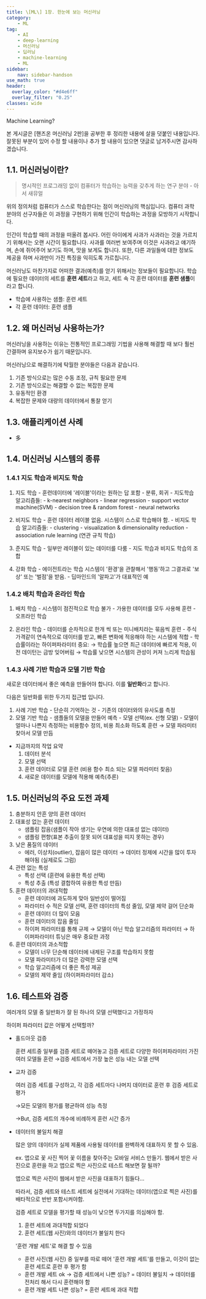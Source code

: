 ```yaml
---
title: \[ML\] 1장. 한눈에 보는 머신러닝
category:
    - ML
tag:
    - AI
    - deep-learning
    - 머신러닝
    - 딥러닝
    - machine-learning
    - ML
sidebar:
    nav: sidebar-handson
use_math: true
header:
  overlay_color: "#d4e6ff"
  overlay_filter: "0.25"
classes: wide
---
```


Machine Learning?

본 게시글은 [핸즈온 머신러닝 2판]을 공부한 후 정리한 내용에 살을 덧붙인 내용입니다. 잘못된 부분이 있어 수정 할 내용이나 추가 할 내용이 있으면 댓글로 남겨주시면 감사하겠습니다.

## 1.1. 머신러닝이란?

> 명시적인 프로그래밍 없이 컴퓨터가 학습하는 능력을 갖추게 하는 연구 분야 - 아서 새뮤얼

위의 정의처럼 컴퓨터가 스스로 학습한다는 점이 머신러닝의 핵심입니다. 컴퓨터 과학 분야의 선구자들은 이 과정을 구현하기 위해 인간이 학습하는 과정을 모방하기 시작합니다.

인간이 학습할 때의 과정을 떠올려 봅시다. 어린 아이에게 사과가 사과라는 것을 가르치기 위해서는 오랜 시간이 필요합니다. 사과를 여러번 보여주며 이것은 사과라고 얘기하며, 손에 쥐어주어 보기도 하며, 맛을 보게도 합니다. 또한, 다른 과일들에 대한 정보도 제공을 하며 사과만이 가진 특징을 익히도록 가르칩니다. 

머신러닝도 마찬가지로 어떠한 결과(예측)를 얻기 위해서는 정보들이 필요합니다. 학습에 필요한 데이터의 세트를 **훈련 세트**라고 하고, 세트 속 각 훈련 데이터를 **훈련 샘플**이라고 합니다.

- 학습에 사용하는 샘플: 훈련 세트
- 각 훈련 데이터: 훈련 샘플

## 1.2. 왜 머신러닝 사용하는가?

머신러닝을 사용하는 이유는 전통적인 프로그래밍 기법을 사용해 해결할 때 보다 훨씬 간결하며 유지보수가 쉽기 때문입니다.


머신러닝으로 해결하기에 탁월한 분야들은 다음과 같습니다.
1. 기존 방식으로는 많은 수동 조정, 규칙 필요한 문제
2. 기존 방식으로는 해결할 수 없는 복잡한 문제
3. 유동적인 환경
4. 복잡한 문제와 대량의 데이터에서 통찰 얻기

## 1.3. 애플리케이션 사례

- 多

## 1.4. 머신러닝 시스템의 종류

### 1.4.1 지도 학습과 비지도 학습

1. 지도 학습
        - 훈련데이터에 '레이블'이라는 원하는 답 포함
        - 분류, 회귀
        - 지도학습 알고리즘들:
        - k-nearest neighbors
        - linear regression
        - support vector machine(SVM)
        - decision tree & random forest
        - neural networks

2. 비지도 학습
        - 훈련 데이터 레이블 없음. 시스템이 스스로 학습해야 함.
        - 비지도 학습 알고리즘들:
        - clustering
        - visualization & dimensionality reduction
        - association rule learning (연관 규칙 학습)

3. 준지도 학습
        - 일부만 레이블이 있는 데이터를 다룸
        - 지도 학습과 비지도 학습의 조합

4. 강화 학습
        - 에이전트라는 학습 시스템이 '환경'을 관찰해서 '행동'하고 그결과로 
        '보상' 또는 '벌점'을 받음.
        - 딥마인드의 '알파고'가 대표적인 예

### 1.4.2 배치 학습과 온라인 학습

1. 배치 학습
        - 시스템이 점진적으로 학습 불가
        - 가용한 데이터를 모두 사용해 훈련
        - 오프라인 학습

2. 온라인 학습
        - 데이터를 순차적으로 한개 씩 또는 미니배치라는 묶음씩 훈련
        - 주식가격같이 연속적으로 데이터를 받고, 빠른 변화에 적응해야 하는 시스템에 적합
        - 학습률이라는 하이퍼파라미터 중요:
        → 학습률 높으면 최근 데이터에 빠르게 적용, 이전 데이턴는 금방 잊어버림
        → 학습률 낮으면 시스템의 관성이 커져 느리게 학습됨

### 1.4.3 사례 기반 학습과 모델 기반 학습 

새로운 데이터에서 좋은 예측을 만들어야 합니다. 이를 **일반화**라고 합니다.

다음은 일반화를 위한 두가지 접근법 입니다.

1. 사례 기반 학습
        - 단순히 기억하는 것
        - 기존의 데이터와의 유사도를 측정
2. 모델 기반 학습
        - 샘플들의 모델을 만들어 예측
        - 모델 선택(ex. 선형 모델)
        - 모델이 얼마나 나쁜지 측정하는 비용함수 정의, 비용 최소화 하도록 훈련
        → 모델 파라미터 찾아서 모델 만듬

- 지금까지의 작업 요약
    1. 데이터 분석
    2. 모델 선택
    3. 훈련 데이터로 모델 훈련 (비용 함수 최소 되는 모델 파라미터 찾음)
    4. 새로운 데이터를 모델에 적용해 예측(추론)

## 1.5. 머신러닝의 주요 도전 과제

1. 충분하지 안흔 양의 훈련 데이터
2. 대표성 없는 훈련 데이터
    - 샘플링 잡음(샘플이 작아 생기는 우연에 의한 대표성 없는 데이터)
    - 샘플링 편향(표본 추출이 잘못 되어 대표성을 띠지 못하는 경우)
3. 낮은 품질의 데이터
    - 에러, 이상치(outlier), 잡음이 많은 데이터
    → 데이터 정제에 시간을 많이 투자해야됨 (실제로도 그럼)
4. 관련 없는 특성
    - 특성 선택 (훈련에 유용한 특성 선택)
    - 특성 추출 (특성 결합하여 유용한 특성 만듬)
5. 훈련 데이터의 과대적합
    - 훈련 데이터에 과도하게 맞아 일반성이 떨어짐
    - 파라미터 수 적은 모델 선택, 훈련 데이터의 특성 줄임, 모델 제약 걸어 단순화
    - 훈련 데이터 더 많이 모음
    - 훈련 데이터의 잡음 줄임
    - 하이퍼 파라미터를 통해 규제
    → 모델이 아닌 학습 알고리즘의 파라미터
    → 하이퍼파라미터 튜닝은 매우 중요한 과정
6. 훈련 데이터의 과소적합
    - 모델이 너무 단순해 데이터에 내제된 구조를 학습하지 못함
    - 모델 파라미터가 더 많은 강력한 모델 선택
    - 학습 알고리즘에 더 좋은 특성 제공
    - 모델의 제약 줄임 (하이퍼파라미터 감소)

## 1.6. 테스트와 검증

여러개의 모델 중 일반화가 잘 된 하나의 모델 선택했다고 가정하자

하이퍼 파라미터 값은 어떻게 선택할까?

- 홀드아웃 검증

    훈련 세트중 일부를 검증 세트로 떼어놓고 검증 세트로 다양한 하이퍼파라미터
    가진 여러 모델들 훈련
    →검증 세트에서 가장 높은 성능 내는 모델 선택

- 교차 검증

    여러 검증 세트를 구성하고, 각 검증 세트마다 나머지 데이터로 훈련 후 검증 세트로 평가

    →모든 모델의 평가를 평균하여 성능 측정

    →But, 검증 세트의 개수에 비례하게 훈련 시간 증가

- 데이터의 불일치 해결

    많은 양의 데이터가 실제 제품에 사용될 데이터를 완벽하게 대표하지 못 할 수 있음.

    ex. 앱으로 꽃 사진 찍어 꽃 이름을 찾아주는 모바일 서비스 만들기.
    웹에서 받은 사진으로 훈련을 하고 앱으로 찍은 사진으로 테스트 해보면 잘 될까?

    앱으로 찍은 사진이 웹에서 받은 사진을 대표하기 힘들다...

    따라서, 검증 세트와 테스트 세트에 실전에서 기대하는 데이터(앱으로 찍은 사진)를 배타적으로 반반 포함시켜야함.

    검증 세트로 모델을 평가할 때 성능이 낮으면 두가지를 의심해야 함.

    1. 훈련 세트에 과대적합 되었다
    2. 훈련 세트(웹 사진)와의 데이터가 불일치 한다

    '훈련 개발 세트'로 해결 할 수 있음

    - 훈련 사진(웹 사진) 중 일부를 따로 떼어 '훈련 개발 세트'를 만들고, 이것이 없는 훈련 세트로 훈련 후 평가 함
    - 훈련 개발 세트 ok → 검증 세트에서 나쁜 성능? = 데이터 불일치
    → 데이터를 전처리 해서 다시 훈련해야 함
    - 훈련 개발 세트 나쁜 성능? = 훈련 세트에 과대 적합